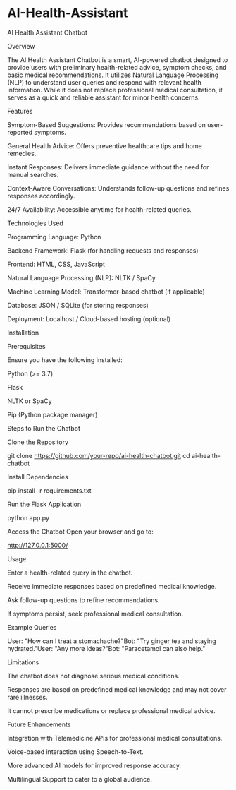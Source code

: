 ﻿# AI-Health-Assistant
AI Health Assistant Chatbot

Overview

The AI Health Assistant Chatbot is a smart, AI-powered chatbot designed to provide users with preliminary health-related advice, symptom checks, and basic medical recommendations. It utilizes Natural Language Processing (NLP) to understand user queries and respond with relevant health information. While it does not replace professional medical consultation, it serves as a quick and reliable assistant for minor health concerns.

Features

Symptom-Based Suggestions: Provides recommendations based on user-reported symptoms.

General Health Advice: Offers preventive healthcare tips and home remedies.

Instant Responses: Delivers immediate guidance without the need for manual searches.

Context-Aware Conversations: Understands follow-up questions and refines responses accordingly.

24/7 Availability: Accessible anytime for health-related queries.

Technologies Used

Programming Language: Python

Backend Framework: Flask (for handling requests and responses)

Frontend: HTML, CSS, JavaScript

Natural Language Processing (NLP): NLTK / SpaCy

Machine Learning Model: Transformer-based chatbot (if applicable)

Database: JSON / SQLite (for storing responses)

Deployment: Localhost / Cloud-based hosting (optional)

Installation

Prerequisites

Ensure you have the following installed:

Python (>= 3.7)

Flask

NLTK or SpaCy

Pip (Python package manager)

Steps to Run the Chatbot

Clone the Repository

git clone https://github.com/your-repo/ai-health-chatbot.git
cd ai-health-chatbot

Install Dependencies

pip install -r requirements.txt

Run the Flask Application

python app.py

Access the Chatbot
Open your browser and go to:

http://127.0.0.1:5000/

Usage

Enter a health-related query in the chatbot.

Receive immediate responses based on predefined medical knowledge.

Ask follow-up questions to refine recommendations.

If symptoms persist, seek professional medical consultation.

Example Queries

User: "How can I treat a stomachache?"Bot: "Try ginger tea and staying hydrated."User: "Any more ideas?"Bot: "Paracetamol can also help."

Limitations

The chatbot does not diagnose serious medical conditions.

Responses are based on predefined medical knowledge and may not cover rare illnesses.

It cannot prescribe medications or replace professional medical advice.

Future Enhancements

Integration with Telemedicine APIs for professional medical consultations.

Voice-based interaction using Speech-to-Text.

More advanced AI models for improved response accuracy.

Multilingual Support to cater to a global audience.



